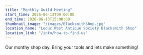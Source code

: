 ```yaml
---
title: "Monthly Guild Meeting"
start_time: 2026-06-13T09:00:00
end_time: 2026-06-13T15:00:00
thumbnail_image: "/images/BlacksmithShop.jpg"
location_name: "Leduc West Antique Society Blacksmith Shop"
location_link: "/info/how-to-find-us"
---
```

Our monthy shop day. Bring your tools and lets make something!